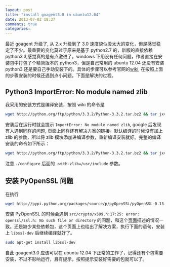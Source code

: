 ```yaml
---
layout: post
title: "install goagent3.0 in ubuntu12.04"
date: 2013-07-02 18:37
comments: true
categories: 
---
```


最近 goagent 升级了, 从 2.x 升级到了 3.0 速度貌似没太大的变化，但是感觉稳定了不少。最重要的变化莫过于原来是基于 python2.7 的，新版的直接依赖 python3.3,感觉真的是有点激进了。windows 下用没有任何问题，作者直接在安装包中打包了个精简版本的 python3，但是自己常用的 ubuntu 12.04 还没有安装 python3 还是要自己手动安装下的。具体的步骤可以参考官网的[wiki](https://code.google.com/p/goagent/wiki/GoAgent_Linux), 在按照上面的步骤安装的时候还遇到点小问题，下面是解决的过程。

## Python3 ImportError: No module named zlib

我采用的安装方式是编译安装，按照 wiki 的命令是
``` sh
wget http://python.org/ftp/python/3.3.2/Python-3.3.2.tar.bz2 && tar jxvf Python-3.3.2.tar.bz2 && cd Python-3.3.2 && ./configure && make && sudo make install
```
安装后在运行时就会提示 `ImportError: No module named zlib`, google 后发现有人遇到[同样的问题](http://stackoverflow.com/questions/4134708/python3-no-gzip-or-zlib), 页面上同样还有解决方案的[链接](http://www.1stbyte.com/2005/06/26/configure-and-compile-python-with-zlib/)。默认编译的时候没有加上 zlib 的参数，所以将 zlib 模块添加进编译参数，重新编译安装就好。完整的编译安装的命令如下所示：
``` sh
wget http://python.org/ftp/python/3.3.2/Python-3.3.2.tar.bz2 && tar jxvf Python-3.3.2.tar.bz2 && cd Python-3.3.2 && ./configure -with-zlib=/usr/include && make && sudo make install
```
注意 `./configure` 后面的 `-with-zlib=/usr/include` 参数。

## 安装 PyOpenSSL 问题
在执行
``` sh
wget http://pypi.python.org/packages/source/p/pyOpenSSL/pyOpenSSL-0.13.tar.gz && tar zxvf pyOpenSSL-0.13.tar.gz && cd pyOpenSSL-0.13 && sudo python3 setup.py install
```
安装 PyOpenSSL 的时候会遇到 `src/crypto/x509.h:17:25: error: openssl/ssl.h: No such file or directory` 的问题，和这个[页面](https://tahoe-lafs.org/pipermail/tahoe-dev/2009-July/002469.html)描述的情况一致。还是缺少某些依赖包，这个页面上也给出了解决方案，执行下面的语句，安装上 `libssl-dev` 后继续编译就好了。
``` sh
sudo apt-get install libssl-dev
```
自此 goagent3.0 应该可以在 ubuntu 12.04 下正常的工作了，记得还有个包需要安装，不过不影响运行，且有提示，按照提示安装好需要的包就可以了。
